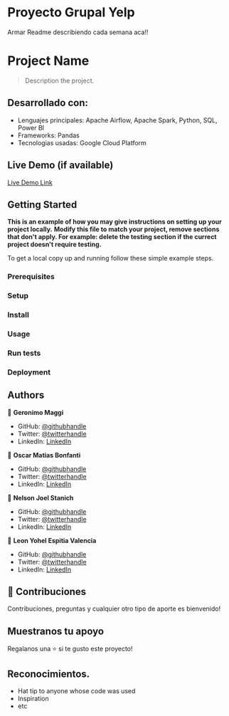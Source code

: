 # Proyecto Grupal Yelp

Armar Readme describiendo cada semana aca!!


# Project Name

> Description the project.


## Desarrollado con:

- Lenguajes principales: Apache Airflow, Apache Spark, Python, SQL, Power BI
- Frameworks: Pandas
- Tecnologias usadas: Google Cloud Platform

## Live Demo (if available)

[Live Demo Link](https://livedemo.com)


## Getting Started

**This is an example of how you may give instructions on setting up your project locally.**
**Modify this file to match your project, remove sections that don't apply. For example: delete the testing section if the currect project doesn't require testing.**


To get a local copy up and running follow these simple example steps.

### Prerequisites

### Setup

### Install

### Usage

### Run tests

### Deployment



## Authors

👤 **Geronimo Maggi**

- GitHub: [@githubhandle](https://github.com/githubhandle)
- Twitter: [@twitterhandle](https://twitter.com/twitterhandle)
- LinkedIn: [LinkedIn](https://linkedin.com/in/linkedinhandle)

👤 **Oscar Matias Bonfanti**

- GitHub: [@githubhandle](https://github.com/githubhandle)
- Twitter: [@twitterhandle](https://twitter.com/twitterhandle)
- LinkedIn: [LinkedIn](https://linkedin.com/in/linkedinhandle)

👤 **Nelson Joel Stanich**

- GitHub: [@githubhandle](https://github.com/githubhandle)
- Twitter: [@twitterhandle](https://twitter.com/twitterhandle)
- LinkedIn: [LinkedIn](https://linkedin.com/in/linkedinhandle)

👤 **Leon Yohel Espitia Valencia**

- GitHub: [@githubhandle](https://github.com/githubhandle)
- Twitter: [@twitterhandle](https://twitter.com/twitterhandle)
- LinkedIn: [LinkedIn](https://linkedin.com/in/linkedinhandle)

## 🤝 Contribuciones

Contribuciones, preguntas y cualquier otro tipo de aporte es bienvenido!


## Muestranos tu apoyo

Regalanos una ⭐️ si te gusto este proyecto!

## Reconocimientos.

- Hat tip to anyone whose code was used
- Inspiration
- etc


